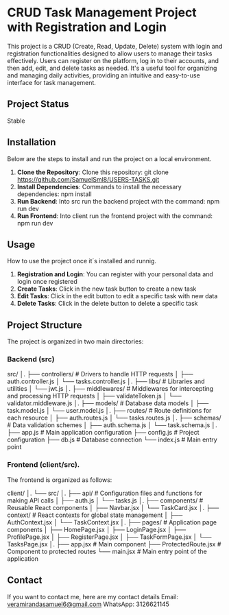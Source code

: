 # CRUD Task Management Project with Registration and Login

This project is a CRUD (Create, Read, Update, Delete) system with login and registration functionalities designed to allow users to manage their tasks effectively. Users can register on the platform, log in to their accounts, and then add, edit, and delete tasks as needed. It's a useful tool for organizing and managing daily activities, providing an intuitive and easy-to-use interface for task management.

## Project Status
Stable

## Installation

Below are the steps to install and run the project on a local environment.

1. **Clone the Repository**: Clone this repository: git clone https://github.com/SamuelSml8/USERS-TASKS.git
2. **Install Dependencies**: Commands to install the necessary dependencies: npm install
3. **Run Backend**: Into src run the backend project with the command: npm run dev
4. **Run Frontend**: Into client run the frontend project with the command: npm run dev 

## Usage

How to use the project once it´s installed and runnig.

1. **Registration and Login**: You can register with your personal data and login once registered
2. **Create Tasks**: Click in the new task button to create a new task
3. **Edit Tasks**: Click in the edit button to edit a specific task with new data
4. **Delete Tasks**: Click in the delete button to delete a specific task

## Project Structure

The project is organized in two main directories:

### Backend (src)

src/
│.
├── controllers/ # Drivers to handle HTTP requests
│ ├── auth.controller.js
│ └── tasks.controller.js
│.
├── libs/ # Libraries and utilities
│ └── jwt.js
│.
├── middlewares/ # Middlewares for intercepting and processing HTTP requests
│ ├── validateToken.js
│ └── validator.middleware.js
│.
├── models/ # Database data models
│ ├── task.model.js
│ └── user.model.js
│.
├── routes/ # Route definitions for each resource
│ ├── auth.routes.js
│ └── tasks.routes.js
│.
├── schemas/ # Data validation schemes
│ ├── auth.schema.js
│ └── task.schema.js
│.
├── app.js # Main application configuration
├── config.js # Project configuration
├── db.js # Database connection
└── index.js # Main entry point

### Frontend (client/src).

The frontend is organized as follows:

client/
│.
└── src/
│.
├── api/ # Configuration files and functions for making API calls
│ ├── auth.js
│ └── tasks.js
│.
├── components/ # Reusable React components
│ ├── Navbar.jsx
│ └── TaskCard.jsx
│.
├── context/ # React contexts for global state management
│ ├── AuthContext.jsx
│ └── TaskContext.jsx
│.
├── pages/ # Application page components
│ ├── HomePage.jsx
│ ├── LoginPage.jsx
│ ├── ProfilePage.jsx
│ ├── RegisterPage.jsx
│ ├── TaskFormPage.jsx
│ └── TasksPage.jsx
│.
├── app.jsx # Main component
├── ProtectedRoute.jsx # Component to protected routes
└── main.jsx # Main entry point of the application 

## Contact

If you want to contact me, here are my contact details
Email: veramirandasamuel6@gmail.com
WhatsApp: 3126621145
